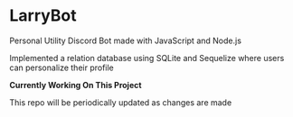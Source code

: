 # LarryBot

Personal Utility Discord Bot made with JavaScript and Node.js

Implemented a relation database using SQLite and Sequelize where users can personalize their profile

**Currently Working On This Project**

This repo will be periodically updated as changes are made
